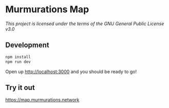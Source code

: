 # Murmurations Map

_This project is licensed under the terms of the GNU General Public License v3.0_

## Development

```sh
npm install
npm run dev
```

Open up [http://localhost:3000](http://localhost:3000) and you should be ready to go!


## Try it out

https://map.murmurations.network
